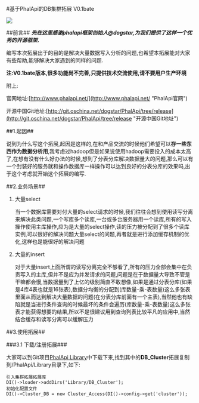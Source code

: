 #基于PhalApi的DB集群拓展 V0.1bate

![](http://webtools.qiniudn.com/master-LOGO-20150410_50.jpg)

##前言##
***先在这里感谢phalapi框架创始人@dogstar,为我们提供了这样一个优秀的开源框架.***

编写本次拓展出于的目的是解决大量数据写入分析的问题,也希望本拓展能对大家有些帮助,能够解决大家遇到的同样的问题.

**注:V0.1bate版本,很多功能尚不完善,只提供技术交流使用,请不要用户生产环境**

附上:

官网地址:[http://www.phalapi.net/](http://www.phalapi.net/ "PhalApi官网")

开源中国Git地址:[http://git.oschina.net/dogstar/PhalApi/tree/release](http://git.oschina.net/dogstar/PhalApi/tree/release "开源中国Git地址")

##1.起因##

说到为什么写这个拓展,起因是这样的,在和产品交流的时候他们希望可以**存一些东西作为数据分析用**,我考虑过hadoop但是如果说使用hadoop需要投入的成本太高了,在想有没有什么好办法的时候,想到了分表分库解决数据量大的问题,那么可以有一个封装好的服务就和操作数据库一样操作可以达到良好的分表分库的效果吗,出于这个考虑就开始这个拓展的编写.

##2.业务场景##

1. 大量select
	
	当一个数据库需要对付大量的select请求的时候,我们往往会想到使用读写分离来解决此类问题,一个写库多个读库,一台或多台服务器用一个读库,所有的写入操作使用主库操作,应为是大量的select操作,读的压力被分配到了很多个读库实例,可以很好的解决问题大量select的问题,再者就是进行添加缓存机制的优化,这样也是能很好的解决问题

2. 大量的insert

	对于大量insert上面所谓的读写分离完全不够看了,所有的压力全部会集中在负责写入的主库,但并不是应为并发请求的问题,问题是在于数据量大导致不管是干嘛都会慢,当数据量到了上亿的级别简直不敢想像,如果是通过分表分库(如果是4库4表也就是16张表),数据分均衡的分配到(库数量-乘-表数量)这么多张表里面从而达到解决大量数据的问题(在分表分库前面有一个主表),当然他也有缺陷就是当进行条件查询的时候最坏的条件会遍历(库数量-乘-表数量)这么多张表才能获得想要的结果,所以不是很建议用到查询列表比较平凡的应用中,当然结合缓存和读写分离可以缓解压力

##3.使用拓展##

###3.1 下载/注册拓展###

大家可以到Git项目[PhalApi Library](http://git.oschina.net/dogstar/PhalApi-Library "PhalApi Library")中下载下来,找到其中的**DB_Cluster**拓展复制到/PhalApi/Library目录下,如下:



	引入集群拓展拓展库
	DI()->loader->addDirs('Library/DB_Cluster');
	初始化配置文件
	DI()->Cluster_DB = new Cluster_Access(DI()->config->get('cluster'));
